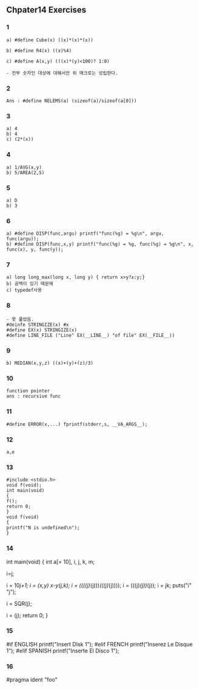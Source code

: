 ## Chpater14 Exercises

### 1

    a) #define Cube(x) ((x)*(x)*(x))

    b) #define R4(x) ((x)%4)

    c) #define A(x,y) (((x)*(y)<100)? 1:0)

    - 전부 숫자인 대상에 대해서만 위 매크로는 성립한다. 
    
### 2

    Ans : #define NELEMS(a) (sizeof(a)/sizeof(a[0]))

### 3

    a) 4
    b) 4
    c) (2*(x))

### 4

    a) 1/AVG(x,y)
    b) 5/AREA(2,5)

### 5

    a) D
    b) 3

### 6

    a) #define DISP(func,argu) printf("func(%g) = %g\n", argu, func(argu));
    b) #define DISP(func,x,y) printf("func(%g) = %g, func(%g) = %g\n", x, func(x), y, func(y));

### 7

    a) long long_max(long x, long y) { return x>y?x:y;}
    b) 공백이 있기 때문에 
    c) typedef사용
    
### 8

    - 못 풀었음.
    #deinfe STRINGIZE(x) #x
    #define EX(x) STRINGIZE(x)
    #define LINE_FILE ("Line" EX(__LINE__) "of file" EX(__FILE__)) 

### 9

    b) MEDIAN(x,y,z) ((x)+(y)+(z)/3)

### 10

    function pointer
    ans : recursive func

### 11

    #define ERROR(x,...) fprintf(stderr,s, __VA_ARGS__);
    
### 12

    a,e

### 13

    #include <stdio.h>
    void f(void);
    int main(void)
    {
	f();
	return 0;
    }
    void f(void)
    {
	printf("N is undefined\n");
    }
    
### 14
     
int main(void)
{
  int a[= 10], i, j, k, m;

  i=j;



  i = 10*j+1;
  i = (x,y) x-y(j,k);
  i = ((((j)*(j)))*(((j)*(j))));
  i = (((j)*(j))*(j));
  i = jk;
  puts("i" "j");


  i = SQR(j);

  i = (j);
  return 0;
}

### 15

#if ENGLISH
printf("Insert DIsk 1");
#elif FRENCH
printf("Inserez Le Disque 1");
#elif SPANISH
printf("Inserte El Disco 1");

### 16

#pragma ident "foo"
    
